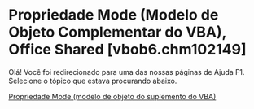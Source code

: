 
# Propriedade Mode (Modelo de Objeto Complementar do VBA), Office Shared [vbob6.chm102149]

Olá! Você foi redirecionado para uma das nossas páginas de Ajuda F1. Selecione o tópico que estava procurando abaixo.

[Propriedade Mode (modelo de objeto do suplemento do VBA)](http://msdn.microsoft.com/library/4ab344b6-c342-3211-769e-739208b76a41%28Office.15%29.aspx)
